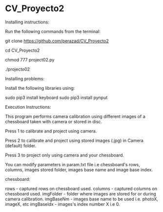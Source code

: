 # CV_Proyecto2

Installing instructions:

Run the following commands from the terminal:

git clone https://github.com/perazad/CV_Proyecto2

cd CV_Proyecto2

chmod 777 project02.py

./projecto02

Installing problems:

Install the following libraries using:

sudo pip3 install keyboard
sudo pip3 install pynput

Execution Instructions:

This program performs camera calibration using different images of a chessboard taken with camera or stored in disc.

Press 1 to calibrate and project using camera.

Press 2 to calibrate and project using stored images (.jpg) in Camera (default) folder.

Press 3 to project only using camera and your chessboard.

You can modify parameters in param.txt file i.e chessboard's rows, columns, images stored folder, images base name and image base index.

chessboard:

rows - captured rows on chessboard used.
columns - captured columns on chessboard used.
imgFolder - folder where images are stored for or during camera calibration.
imgBaseNm - images base name to be used i.e. photoX, imageX, etc
imgBaseIdx - images's index number X i.e 0.



